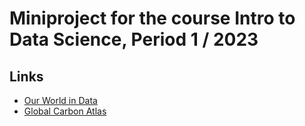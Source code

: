 # Miniproject for the course Intro to Data Science, Period 1 / 2023

## Links
* [Our World in Data](https://ourworldindata.org/)
* [Global Carbon Atlas](https://www.fs.usda.gov/ccrc/tool/global-carbon-atlas)
